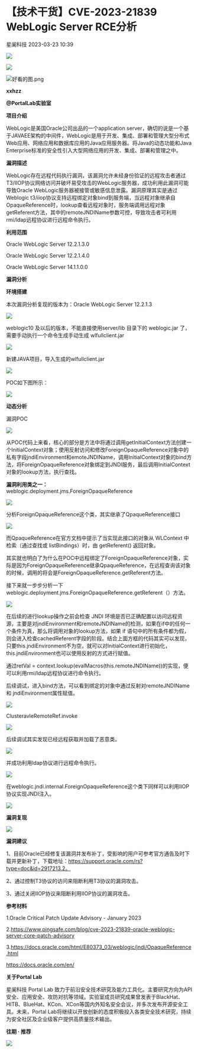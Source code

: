 #  【技术干货】CVE-2023-21839 WebLogic Server RCE分析   
 星阑科技   2023-03-23 10:39  
  
![](https://mmbiz.qpic.cn/mmbiz_gif/Cc8QqLUKOeiaFHTFtiatmEIxZQcXOHfyr6GOBM88IeMm28ybjSAHEJKicuQxPxN5L5NFZ5mza2NOnuokf9ant2fUQ/640?wx_fmt=gif "")  
  
![](https://mmbiz.qpic.cn/mmbiz_png/wfFYMXc5G1NSkNgX8voWSJmuSUlcQtsLKWSxBUmsxRCOqbNibhhXFuhtfXiak5ibYGMcEGD9yzzIy4qVq1Q5a63IQ/640?wx_fmt=png&wxfrom=5&wx_lazy=1&wx_co=1 "")  
  
![](https://mmbiz.qpic.cn/mmbiz_png/wfFYMXc5G1NSkNgX8voWSJmuSUlcQtsLgZE9TXJrsxHuabVS0UbocSyplzJJ0pxtQQZpAzIBdZwlByjZ3qUUAQ/640?wx_fmt=png&wxfrom=5&wx_lazy=1&wx_co=1 "好看的图.png")  
  
**xxhzz**  
  
**@PortalLab实验室**  
  
**项目介绍**  
  
WebLogic是美国Oracle公司出品的一个application server，确切的说是一个基于JAVAEE架构的中间件，WebLogic是用于开发、集成、部署和管理大型分布式Web应用、网络应用和数据库应用的Java应用服务器。将Java的动态功能和Java Enterprise标准的安全性引入大型网络应用的开发、集成、部署和管理之中。  
  
**漏洞描述**  
  
WebLogic存在远程代码执行漏洞，该漏洞允许未经身份验证的远程攻击者通过T3/IIOP协议网络访问并破坏易受攻击的WebLogic服务器，成功利用此漏洞可能导致Oracle WebLogic服务器被接管或敏感信息泄露。漏洞原理其实是通过Weblogic t3/iiop协议支持远程绑定对象bind到服务端，当远程对象继承自OpaqueReference时，lookup查看远程对象时，服务端调用远程对象getReferent方法，其中的remoteJNDIName参数可控，导致攻击者可利用rmi/ldap远程协议进行远程命令执行。  
  
**利用范围**  
  
Oracle WebLogic Server 12.2.1.3.0  
  
Oracle WebLogic Server 12.2.1.4.0  
  
Oracle WebLogic Server 14.1.1.0.0  
  
**漏洞分析**  
  
  
**环境搭建**  
  
本次漏洞分析复现的版本为：Oracle WebLogic Server 12.2.1.3  
  
![](https://mmbiz.qpic.cn/mmbiz_png/wfFYMXc5G1M7uiaYiahpRicncn2JHbibBCcC1ShusG4t8Wle9j1BxEulqVK3bUKwe0S6ibcgKicWMSz7xLeypfGIItsQ/640?wx_fmt=png "")  
  
weblogic10 及以后的版本，不能直接使用server/lib 目录下的 weblogic.jar 了，需要手动执行一个命令生成手动生成 wlfullclient.jar  
  
![](https://mmbiz.qpic.cn/mmbiz_png/wfFYMXc5G1M7uiaYiahpRicncn2JHbibBCcCkKYjlCVPGd8yWXd0foctTOLviad2zBg6HgjtyqoaKqibVKZfnJ9OBY8Q/640?wx_fmt=png "")  
  
新建JAVA项目，导入生成的wlfullclient.jar  
  
![](https://mmbiz.qpic.cn/mmbiz_png/wfFYMXc5G1M7uiaYiahpRicncn2JHbibBCcC6nFdeeWjTW2OJGicM5HibUtibjTqvWo1BoQ2lZrjMMJoiajSMHAV7Ticn3g/640?wx_fmt=png "")  
  
POC如下图所示：  
  
![](https://mmbiz.qpic.cn/mmbiz_png/wfFYMXc5G1M7uiaYiahpRicncn2JHbibBCcC2Jdq5ok0CKn2F0OeRfHZHntficsCulkyqFpdwr1vT15lsg7V8bYg88w/640?wx_fmt=png "")  
  
**动态分析**  
  
漏洞POC  
  
![](https://mmbiz.qpic.cn/mmbiz_png/wfFYMXc5G1M7uiaYiahpRicncn2JHbibBCcCQPf8R2C3RjoBicRmSJxF2PwS88IEthx3zz0YNANDme1qicPvia43UCShA/640?wx_fmt=png "")  
  
从POC代码上来看，核心的部分是方法中将通过调用getInitialContext方法创建一个InitialContext对象；使用反射访问和修改ForeignOpaqueReference对象中的私有字段jndiEnvironment和emoteJNDIName，调用InitialContext对象的bind方法，将ForeignOpaqueReference对象绑定到JNDI服务，最后调用InitialContext对象的lookup方法，执行查找。  
  
**漏洞利用类之一：**  
weblogic.deployment.jms.ForeignOpaqueReference  
  
  
![](https://mmbiz.qpic.cn/mmbiz_png/wfFYMXc5G1M7uiaYiahpRicncn2JHbibBCcCvXKHuicJIUzmMQAk4TQzSB4680AgYR4Z3sQHUqOoz8px8Zv9OEdWVkQ/640?wx_fmt=png "")  
  
  
分析ForeignOpaqueReference这个类，其实继承了QpaqueReference接口  
  
![](https://mmbiz.qpic.cn/mmbiz_png/wfFYMXc5G1M7uiaYiahpRicncn2JHbibBCcCmtN0vSzHgw4iatdjdfblv1HiaDmq0hTXzTgKIsOZnChjmabFzj6DKs2A/640?wx_fmt=png "")  
  
而QpaqueReference在官方文档中提示了当实现此接口的对象从 WLContext 中检索（通过查找或 listBindings）时，由 getReferent() 返回对象。  
  
其实就也明白了为什么在POC中远程绑定了ForeignOpaqueReference对象，实际是因为ForeignOpaqueReference继承QpaqueReference，在远程查询该对象的时候，调用的将会是ForeignOpaqueReference.getReferent方法。  
  
接下来就一步步分析一下weblogic.deployment.jms.ForeignOpaqueReference.getReferent（）方法。  
  
![](https://mmbiz.qpic.cn/mmbiz_png/wfFYMXc5G1M7uiaYiahpRicncn2JHbibBCcCA0PV8gs5gXFParD5Y9xwYo4RMoIA38DibQCaicr02wicCXWu1GsiaxZN6g/640?wx_fmt=png "")  
  
在后续的进行lookup操作之前会检查 JNDI 环境是否已正确配置以访问远程资源，主要是对jndiEnvironment和remoteJNDIName的检测，如果在if中的任何一个条件为真，那么将调用对象的lookup方法，如果 if 语句中的所有条件都为假，则会进入检查cachedReferent字段的阶段。结合上面方框的代码其实可以发现，只要this.jndiEnvironment不为空，就可以对InitialContext进行初始化，this.jndiEnvironment也可以使用反射的方式进行赋值。  
  
通过retVal = context.lookup(evalMacros(this.remoteJNDIName))的实现，便可以利用rmi/ldap远程协议进行命令执行。  
  
后续调试，进入bind方法，可以看到绑定的对象中通过反射对remoteJNDIName 和 jndiEnvironment属性赋值。  
  
![](https://mmbiz.qpic.cn/mmbiz_png/wfFYMXc5G1M7uiaYiahpRicncn2JHbibBCcCoEAFBGbzDk5IWqWY9ndiacdmNicOsiaXNAbrn8KqAbn3ZekwmJMsN1LUg/640?wx_fmt=png "")  
  
ClusteravleRemoteRef.invoke  
  
![](https://mmbiz.qpic.cn/mmbiz_png/wfFYMXc5G1M7uiaYiahpRicncn2JHbibBCcCpdzAHspEepZLfeHcqISdiaZwRWvW7QXbO2OQwtxYmPwyMZqwEq23fibw/640?wx_fmt=png "")  
  
后续调试其实发现已经远程获取并加载了恶意类。  
  
![](https://mmbiz.qpic.cn/mmbiz_png/wfFYMXc5G1M7uiaYiahpRicncn2JHbibBCcCZkCvl8JwicmcnRlSywNhWMGte80n9RTLOguibuvCZMNDIMLicf0UB3fBw/640?wx_fmt=png "")  
  
并成功利用ldap协议进行远程命令执行。  
  
![](https://mmbiz.qpic.cn/mmbiz_png/wfFYMXc5G1M7uiaYiahpRicncn2JHbibBCcCGw6l7yyjwic647VLuibibTeAb5tLNTjEI5W7r9lRdk6HTCo3NejFNmuXg/640?wx_fmt=png "")  
  
在weblogic.jndi.internal.ForeignOpaqueReference这个类下同样可以利用IIOP协议实现JNDI注入。  
  
![](https://mmbiz.qpic.cn/mmbiz_png/wfFYMXc5G1M7uiaYiahpRicncn2JHbibBCcCibCasr77FbYC2xClvK2aickicHcicSSDTnTnVAU1cPqbncacfajVOpamaw/640?wx_fmt=png "")  
  
**漏洞复现**  
  
![](https://mmbiz.qpic.cn/mmbiz_png/wfFYMXc5G1M7uiaYiahpRicncn2JHbibBCcCnQwrfpm46JLzXsiaslCcBqhiby3nZibXbZcs1ibRAbjic5ic0cXCLO8jWtNQ/640?wx_fmt=png "")  
  
**漏洞建议**  
  
1、目前Oracle已经修复该漏洞并发布补丁，受影响的用户可参考官方通告及时下载并更新补丁，下载地址：https://support.oracle.com/rs?type=doc&id=2917213.2。  
  
2、通过控制T3协议的访问来阻断利用T3协议的漏洞攻击。  
  
3、通过关闭IIOP协议来阻断利用IIOP协议的漏洞攻击。  
  
**参考材料**  
  
1.Oracle Critical Patch Update Advisory - January 2023  
  
2.https://www.pingsafe.com/blog/cve-2023-21839-oracle-weblogic-server-core-patch-advisory  
  
3.https://docs.oracle.com/html/E80373_03/weblogic/jndi/OpaqueReference.html  
  
https://docs.oracle.com/en/  
  
  
**关于Portal Lab**  
  
星阑科技 Portal Lab 致力于前沿安全技术研究及能力工具化。主要研究方向为API 安全、应用安全、攻防对抗等领域。实验室成员研究成果曾发表于BlackHat、HITB、BlueHat、KCon、XCon等国内外知名安全会议，并多次发布开源安全工具。未来，Portal Lab将继续以开放创新的态度积极投入各类安全技术研究，持续为安全社区及企业级客户提供高质量技术输出。  
  
  
  
**往期 · 推荐**  
  
  
  
[](http://mp.weixin.qq.com/s?__biz=Mzg5NjEyMjA5OQ==&mid=2247492888&idx=1&sn=219ad26c37836f5cdefc5f41dea620c0&chksm=c0074884f770c192f60f651f3e0c6a0f293b38a59d9499a89cd1b9c2e2d8cbc4dd4620783ed1&scene=21#wechat_redirect)  
  
[](http://mp.weixin.qq.com/s?__biz=Mzg5NjEyMjA5OQ==&mid=2247492771&idx=1&sn=5bc86cbf62a83db69b1b1919ad86273b&chksm=c007493ff770c0290f199daef6b03bd09f9f85e35c5179c3ca8fe062623ecc27522b45850f0a&scene=21#wechat_redirect)  
  
[](http://mp.weixin.qq.com/s?__biz=Mzg5NjEyMjA5OQ==&mid=2247492691&idx=1&sn=7f4fdf863953280d024c2ae7144badff&chksm=c00749cff770c0d98d9848f5415e2c7b395add84d39e4ab51172549c024d36cfc80af23ad43e&scene=21#wechat_redirect)  
  
[](http://mp.weixin.qq.com/s?__biz=Mzg5NjEyMjA5OQ==&mid=2247492617&idx=1&sn=103b4a185c02f1435ddcc1778bd038e6&chksm=c0074995f770c08374efe7cda4e53a8991a867e2b1b73fe05f0f4a32335756a56c77483ee75f&scene=21#wechat_redirect)  
  
  
![](https://mmbiz.qpic.cn/mmbiz_gif/Cc8QqLUKOehwcHoxicoOah5mxDjLHMZ9RHUxNeibERphRXOj3AEupxt7JyOt3LF1RmmWQibYmicTv2DxM93iaEJhLxw/640?wx_fmt=gif "")  
  
